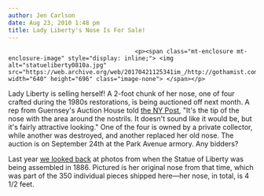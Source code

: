 ```yaml
---
author: Jen Carlson
date: Aug 23, 2010 1:48 pm
title: Lady Liberty's Nose Is For Sale!
---
```


	
										<p><span class="mt-enclosure mt-enclosure-image" style="display: inline;"> <img alt="statueliberty0810a.jpg" src="https://web.archive.org/web/20170421125341im_/http://gothamist.com/attachments/arts_jen/statueliberty0810a.jpg" width="640" height="696" class="image-none"> </span></p>

<p>Lady Liberty is selling herself! A 2-foot chunk of her nose, one of four crafted during the 1980s restorations, is being auctioned off next month. A rep from Guernsey&apos;s Auction House told <a href="https://web.archive.org/web/20170421125341/http://www.nypost.com/p/news/local/pick_lady_liberty_old_nose_XzDMJwbUmSGlyFVFbcZ5HO?CMP=OTC-rss&amp;FEEDNAME=">the NY Post</a>, &quot;It&apos;s the tip of the nose with the area around the nostrils. It doesn&apos;t sound like it would be, but it&apos;s fairly attractive looking.&quot; One of the four is owned by a private collector, while another was destroyed, and another replaced her old nose. The auction is on September 24th at the Park Avenue armory. Any bidders?</p>

<p>Last year <a href="https://web.archive.org/web/20170421125341/http://gothamist.com/2009/12/17/statue.php">we looked back</a> at photos from when the Statue of Liberty was being assembled in 1886. Pictured is her original nose from that time, which was part of the 350 individual pieces shipped here&#x2014;her nose, in total, is 4 1/2 feet.</p>					
										
									
				